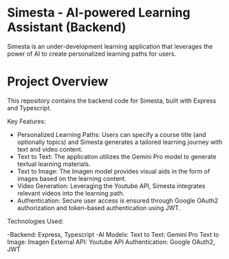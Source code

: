 # Simesta - AI-powered Learning Assistant (Backend)
Simesta is an under-development learning application that leverages the power of AI to create personalized learning paths for users.

# Project Overview
This repository contains the backend code for Simesta, built with Express and Typescript.

Key Features:

- Personalized Learning Paths: Users can specify a course title (and optionally topics) and Simesta generates a tailored learning journey with text and video content.
- Text to Text: The application utilizes the Gemini Pro model to generate textual learning materials.
- Text to Image: The Imagen model provides visual aids in the form of images based on the learning content.
- Video Generation: Leveraging the Youtube API, Simesta integrates relevant videos into the learning path.
- Authentication: Secure user access is ensured through Google OAuth2 authorization and token-based authentication using JWT.

Technologies Used:

-Backend: Express, Typescript
-AI Models:
Text to Text: Gemini Pro
Text to Image: Imagen
External API: Youtube API
Authentication: Google OAuth2, JWT